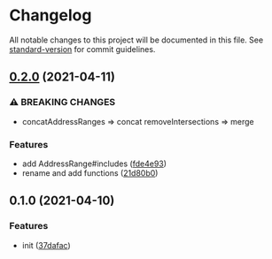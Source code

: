 # Changelog

All notable changes to this project will be documented in this file. See [standard-version](https://github.com/conventional-changelog/standard-version) for commit guidelines.

## [0.2.0](https://github.com/BlackGlory/address-range/compare/v0.1.0...v0.2.0) (2021-04-11)


### ⚠ BREAKING CHANGES

* concatAddressRanges => concat
removeIntersections => merge

### Features

* add AddressRange#includes ([fde4e93](https://github.com/BlackGlory/address-range/commit/fde4e933ff9c9cf958ab4389512ca6af5680ed85))
* rename and add functions ([21d80b0](https://github.com/BlackGlory/address-range/commit/21d80b0c47a96e92e5557461055faa6bf251b591))

## 0.1.0 (2021-04-10)


### Features

* init ([37dafac](https://github.com/BlackGlory/address-range/commit/37dafacbe8255997f9ee3dad8f37830018c9bbf3))
